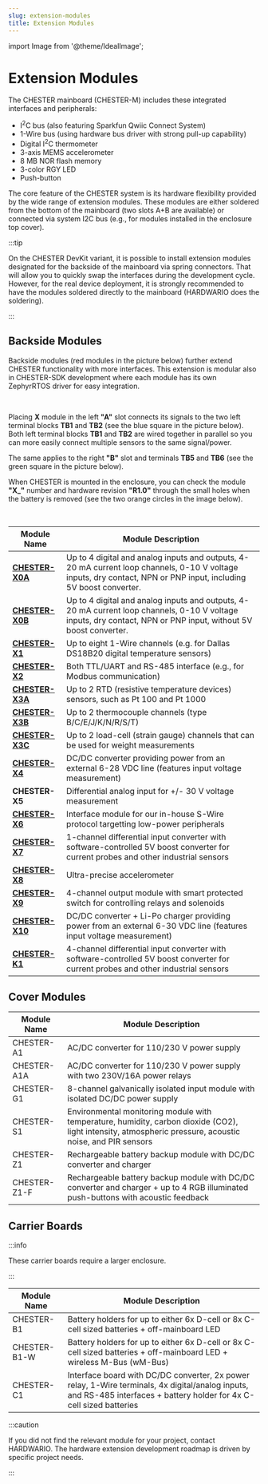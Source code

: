 ```yaml
---
slug: extension-modules
title: Extension Modules
---
```

import Image from '@theme/IdealImage';

# Extension Modules

The CHESTER mainboard (CHESTER-M) includes these integrated interfaces and peripherals:

* I<sup>2</sup>C bus (also featuring Sparkfun Qwiic Connect System)
* 1-Wire bus (using hardware bus driver with strong pull-up capability)
* Digital I<sup>2</sup>C thermometer
* 3-axis MEMS accelerometer
* 8 MB NOR flash memory
* 3-color RGY LED
* Push-button

The core feature of the CHESTER system is its hardware flexibility provided by the wide range of extension modules. These modules are either soldered from the bottom of the mainboard (two slots A+B are available) or connected via system I2C bus (e.g., for modules installed in the enclosure top cover).

:::tip

On the CHESTER DevKit variant, it is possible to install extension modules designated for the backside of the mainboard via spring connectors. That will allow you to quickly swap the interfaces during the development cycle. However, for the real device deployment, it is strongly recommended to have the modules soldered directly to the mainboard (HARDWARIO does the soldering).

:::

## Backside Modules

Backside modules (red modules in the picture below) further extend CHESTER functionality with more interfaces.
This extension is modular also in CHESTER-SDK development where each module has its own ZephyrRTOS driver for easy integration.

<div class="container">
  <div class="row">
    <div class="col col--5">
      <div><Image img={require('./explode-view.png')} /></div>
    </div>
    <div class="col col--8">
    </div>
  </div>
</div>
<br />

Placing **X** module in the left **"A"** slot connects its signals to the two left terminal blocks **TB1** and **TB2** (see the blue square in the picture below).
Both left terminal blocks **TB1** and **TB2** are wired together in parallel so you can more easily connect multiple sensors to the same signal/power.

The same applies to the right **"B"** slot and terminals **TB5** and **TB6** (see the green square in the picture below).

When CHESTER is mounted in the enclosure, you can check the module **"X_"** number and hardware revision **"R1.0"** through the small holes when the battery is removed (see the two orange circles in the image below).

<div class="container">
  <div class="row">
    <div class="col col--5">
      <div><Image img={require('./documentation-top.png')} /></div>
    </div>
    <div class="col col--8">
    </div>
  </div>
</div>
<br />

| Module Name                       | Module Description                                                                                                                                                |
| --------------------------------- | ----------------------------------------------------------------------------------------------------------------------------------------------------------------- |
| [**CHESTER-X0A**](chester-x0.md)  | Up to 4 digital and analog inputs and outputs, 4-20 mA current loop channels, 0-10 V voltage inputs, dry contact, NPN or PNP input, including 5V boost converter. |
| [**CHESTER-X0B**](chester-x0.md)  | Up to 4 digital and analog inputs and outputs, 4-20 mA current loop channels, 0-10 V voltage inputs, dry contact, NPN or PNP input, without 5V boost converter.   |
| [**CHESTER-X1**](chester-x1.md)   | Up to eight 1-Wire channels (e.g. for Dallas DS18B20 digital temperature sensors)                                                                                 |
| [**CHESTER-X2**](chester-x2.md)   | Both TTL/UART and RS-485 interface (e.g., for Modbus communication)                                                                                               |
| [**CHESTER-X3A**](chester-x3.md)  | Up to 2 RTD (resistive temperature devices) sensors, such as Pt 100 and Pt 1000                                                                                   |
| [**CHESTER-X3B**](chester-x3.md)  | Up to 2 thermocouple channels (type B/C/E/J/K/N/R/S/T)                                                                                                            |
| [**CHESTER-X3C**](chester-x3.md)  | Up to 2 load-cell (strain gauge) channels that can be used for weight measurements                                                                                |
| [**CHESTER-X4**](chester-x4.md)   | DC/DC converter providing power from an external 6-28 VDC line (features input voltage measurement)                                                               |
| **CHESTER-X5**                    | Differential analog input for +/- 30 V voltage measurement                                                                                                        |
| [**CHESTER-X6**](chester-x6.md)   | Interface module for our in-house S-Wire protocol targetting low-power peripherals                                                                                |
| [**CHESTER-X7**](chester-x7.md)   | 1-channel differential input converter with software-controlled 5V boost converter for current probes and other industrial sensors                                |
| [**CHESTER-X8**](chester-x8.md)   | Ultra-precise accelerometer                                                                                                                                       |
| [**CHESTER-X9**](chester-x9.md)   | 4-channel output module with smart protected switch for controlling relays and solenoids                                                                          |
| [**CHESTER-X10**](chester-x10.md) | DC/DC converter + Li-Po charger providing power from an external 6-30 VDC line (features input voltage measurement)                                               |
| [**CHESTER-K1**](chester-k1.md)   | 4-channel differential input converter with software-controlled 5V boost converter for current probes and other industrial sensors                                |

## Cover Modules

| Module Name  | Module Description                                                                                                                                       |
| ------------ | -------------------------------------------------------------------------------------------------------------------------------------------------------- |
| CHESTER-A1   | AC/DC converter for 110/230 V power supply                                                                                                               |
| CHESTER-A1A  | AC/DC converter for 110/230 V power supply with two 230V/16A power relays                                                                                |
| CHESTER-G1   | 8-channel galvanically isolated input module with isolated DC/DC power supply                                                                            |
| CHESTER-S1   | Environmental monitoring module with temperature, humidity, carbon dioxide (CO2), light intensity, atmospheric pressure, acoustic noise, and PIR sensors |
| CHESTER-Z1   | Rechargeable battery backup module with DC/DC converter and charger                                                                                      |
| CHESTER-Z1-F | Rechargeable battery backup module with DC/DC converter and charger + up to 4 RGB illuminated push-buttons with acoustic feedback                        |

## Carrier Boards

:::info

These carrier boards require a larger enclosure.

:::

| Module Name  | Module Description                                                                                                                                                     |
| ------------ | ---------------------------------------------------------------------------------------------------------------------------------------------------------------------- |
| CHESTER-B1   | Battery holders for up to either 6x D-cell or 8x C-cell sized batteries + off-mainboard LED                                                                            |
| CHESTER-B1-W | Battery holders for up to either 6x D-cell or 8x C-cell sized batteries + off-mainboard LED + wireless M-Bus (wM-Bus)                                                  |
| CHESTER-C1   | Interface board with DC/DC converter, 2x power relay, 1-Wire terminals, 4x digital/analog inputs, and RS-485 interfaces + battery holder for 4x C-cell sized batteries |

:::caution

If you did not find the relevant module for your project, contact HARDWARIO. The hardware extension development roadmap is driven by specific project needs.

:::

